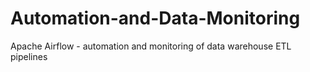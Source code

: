 # Automation-and-Data-Monitoring
Apache Airflow - automation and monitoring of data warehouse ETL pipelines
